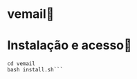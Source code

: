 # vemail📧

# Instalação e acesso🔌
```git clone https://github.com/Swag666baby/vemail
cd vemail
bash install.sh```
